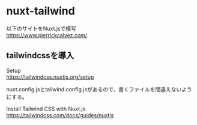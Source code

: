 # nuxt-tailwind

以下のサイトをNuxt.jsで模写  
https://www.pierrickcalvez.com/

## tailwindcssを導入

Setup  
https://tailwindcss.nuxtjs.org/setup

nuxt.config.jsとtailwind.config.jsがあるので、書くファイルを間違えないようにする。


Install Tailwind CSS with Nuxt.js  
https://tailwindcss.com/docs/guides/nuxtjs